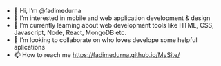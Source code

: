 - 👋 Hi, I’m @fadimedurna
- 👀 I’m interested in mobile and web application development & design
- 🌱 I’m currently learning about web development tools like  HTML, CSS, Javascript, Node, React, MongoDB etc.
- 💞️ I’m looking to collaborate on who loves develope some helpful aplications 
- 📫 How to reach me https://fadimedurna.github.io/MySite/

<!---
fadimedurna/fadimedurna is a ✨ special ✨ repository because its `README.md` (this file) appears on your GitHub profile.
You can click the Preview link to take a look at your changes.
--->
